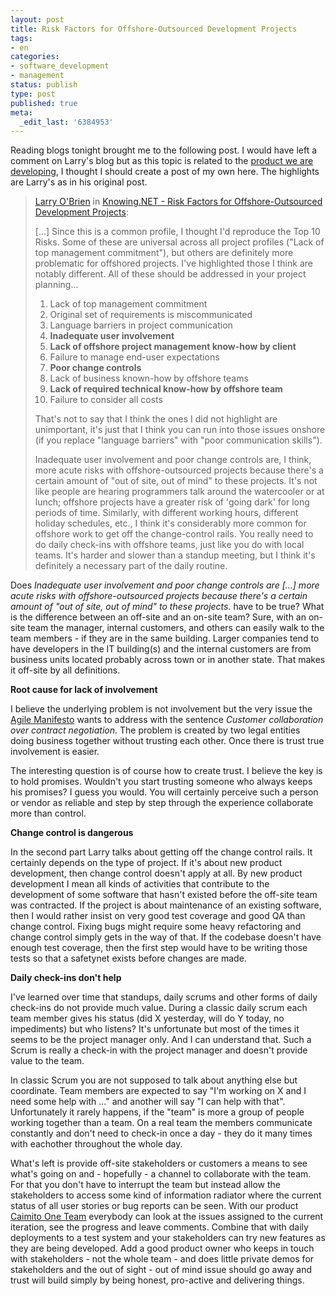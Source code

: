 ```yaml
---
layout: post
title: Risk Factors for Offshore-Outsourced Development Projects
tags:
- en
categories:
- software_development
- management
status: publish
type: post
published: true
meta:
  _edit_last: '6384953'
---
```

<p>Reading blogs tonight brought me to the following post. I would have left a comment on Larry's blog but as this topic is related to the <a href="http://www.caimito.net">product we are developing</a>, I thought I should create a post of my own here. The highlights are Larry's as in his original post.</p>

<blockquote><a href="http://www.knowing.net">Larry O'Brien</a> in <a href="http://www.knowing.net/PermaLink,guid,3fe68f89-af8a-434c-a54d-95ff63eea36a.aspx#disqus_thread&amp;with_comments=true">Knowing.NET - Risk Factors for Offshore-Outsourced Development Projects</a>:<br>
<p>[...] Since this is a common profile, I thought I'd reproduce the Top 10 Risks. Some of these are universal across all project profiles ("Lack of top management commitment"), but others are definitely more problematic for offshored projects. I've highlighted those I think are notably different. All of these should be addressed in your project planning...</p>
<ol><li>Lack of top management commitment</li>
<li>Original set of requirements is miscommunicated</li>
<li>Language barriers in project communication</li>
<li><strong>Inadequate user involvement</strong></li>
<li><strong>Lack of offshore project management know-how by client</strong></li>
<li>Failure to manage end-user expectations</li>
<li><strong>Poor change controls</strong></li>
<li>Lack of business known-how by offshore teams</li>
<li><strong>Lack of required technical know-how by offshore team</strong></li>
<li>Failure to consider all costs</li>
</ol>
<p>That's not to say that I think the ones I did not highlight are unimportant, it's just that I think you can run into those issues onshore (if you replace "language barriers" with "poor communication skills").
</p>
<p>Inadequate user involvement and poor change controls are, I think, more acute risks with offshore-outsourced projects because there's a certain amount of "out of site, out of mind" to these projects. It's not like people are hearing programmers talk around the watercooler or at lunch; offshore projects have a greater risk of 'going dark' for long periods of time. Similarly, with different working hours, different holiday schedules, etc., I think it's considerably more common for offshore work to get off the change-control rails. You really need to do daily check-ins with offshore teams, just like you do with local teams. It's harder and slower than a standup meeting, but I think it's definitely a necessary part of the daily routine.</p>
</blockquote>

<p>Does <cite>Inadequate user involvement and poor change controls are [...] more acute risks with offshore-outsourced projects because there's a certain amount of "out of site, out of mind" to these projects.</cite> have to be true? What is the difference between an off-site and an on-site team? Sure, with an on-site team the manager, internal customers, and others can easily walk to the team members - if they are in the same building. Larger companies tend to have developers in the IT building(s) and the internal customers are from business units located probably across town or in another state. That makes it off-site by all definitions.</p>

<p><strong>Root cause for lack of involvement</strong></p>

<p>I believe the underlying problem is not involvement but the very issue the <a href="http://agilemanifesto.org/">Agile Manifesto</a> wants to address with the sentence <cite>Customer collaboration over contract negotiation</cite>. The problem is created by two legal entities doing business together without trusting each other. Once there is trust true involvement is easier.</p>

<p>The interesting question is of course how to create trust. I believe the key is to hold promises. Wouldn't you start trusting someone who always keeps his promises? I guess you would. You will certainly perceive such a person or vendor as reliable and step by step through the experience collaborate more than control.</p>

<p><strong>Change control is dangerous</strong></p>

<p>In the second part Larry talks about getting off the change control rails. It certainly depends on the type of project. If it's about new product development, then change control doesn't apply at all. By new product development I mean all kinds of activities that contribute to the development of some software that hasn't existed before the off-site team was contracted. If the project is about maintenance of an existing software, then I would rather insist on very good test coverage and good QA than change control. Fixing bugs might require some heavy refactoring and change control simply gets in the way of that. If the codebase doesn't have enough test coverage, then the first step would have to be writing those tests so that a safetynet exists before changes are made.</p>

<p><strong>Daily check-ins don't help</strong></p>

<p>I've learned over time that standups, daily scrums and other forms of daily check-ins do not provide much value. During a classic daily scrum each team member gives his status (did X yesterday, will do Y today, no impediments) but who listens? It's unfortunate but most of the times it seems to be the project manager only. And I can understand that. Such a Scrum is really a check-in with the project manager and doesn't provide value to the team.</p>

<p>In classic Scrum you are not supposed to talk about anything else but coordinate. Team members are expected to say "I'm working on X and I need some help with ..." and another will say "I can help with that". Unfortunately it rarely happens, if the "team" is more a group of people working together than a team. On a real team the members communicate constantly and don't need to check-in once a day - they do it many times with eachother throughout the whole day.</p>

<p>What's left is provide off-site stakeholders or customers a means to see what's going on and - hopefully - a channel to collaborate with the team. For that you don't have to interrupt the team but instead allow the stakeholders to access some kind of information radiator where the current status of all user stories or bug reports can be seen. With our product <a href="http://www.caimito.net">Caimito One Team</a> everybody can look at the issues assigned to the current iteration, see the progress and leave comments. Combine that with daily deployments to a test system and your stakeholders can try new features as they are being developed. Add a good product owner who keeps in touch with stakeholders - not the whole team - and does little private demos for stakeholders and the out of sight - out of mind issue should go away and trust will build simply by being honest, pro-active and delivering things.</p>

